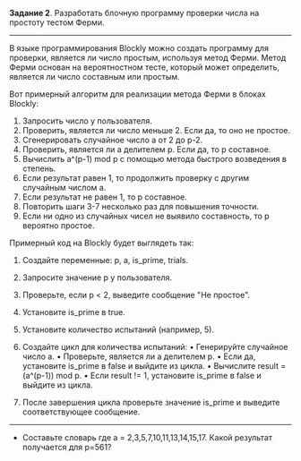 ﻿**Задание 2**. Разработать блочную программу проверки числа на простоту тестом Ферми. 

---
В языке программирования Blockly можно создать программу для проверки, является ли число простым, используя метод Ферми. 
Метод Ферми основан на вероятностном тесте, который может определить, является ли число составным или простым.

Вот примерный алгоритм для реализации метода Ферми в блоках Blockly:

1. Запросить число у пользователя.
2. Проверить, является ли число меньше 2. Если да, то оно не простое.
3. Сгенерировать случайное число a от 2 до p-2.
4. Проверить, является ли a делителем p. Если да, то p составное.
5. Вычислить a^(p-1) mod p с помощью метода быстрого возведения в степень.
6. Если результат равен 1, то продолжить проверку с другим случайным числом a.
7. Если результат не равен 1, то p составное.
8. Повторить шаги 3-7 несколько раз для повышения точности.
9. Если ни одно из случайных чисел не выявило составность, то p вероятно простое.

Примерный код на Blockly будет выглядеть так:

1. Создайте переменные: p, a, is_prime, trials.
2. Запросите значение p у пользователя.
3. Проверьте, если p < 2, выведите сообщение "Не простое".
4. Установите is_prime в true.
5. Установите количество испытаний (например, 5).
6. Создайте цикл для количества испытаний:
   • Генерируйте случайное число a.
   • Проверьте, является ли a делителем p.
   • Если да, установите is_prime в false и выйдите из цикла.
   • Вычислите result = (a^(p-1)) mod p.
   • Если result != 1, установите is_prime в false и выйдите из цикла.

7. После завершения цикла проверьте значение is_prime и выведите соответствующее сообщение.
---
* Составьте словарь где a = 2,3,5,7,10,11,13,14,15,17. Какой результат получается для p=561?